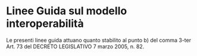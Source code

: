 # Linee Guida sul modello interoperabilità

Le presenti linee guida attuano quanto stabilito al punto b) del comma 3-ter Art. 73 del DECRETO LEGISLATIVO 7 marzo 2005, n. 82.

